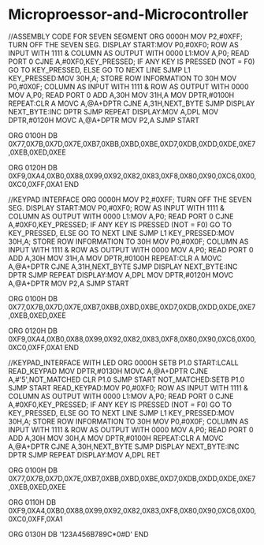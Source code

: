 # Microproessor-and-Microcontroller
//ASSEMBLY CODE FOR SEVEN SEGMENT
ORG 0000H
MOV P2,#0XFF; TURN OFF THE SEVEN SEG. DISPLAY
START:MOV P0,#0XF0; ROW AS INPUT WITH 1111 & COLUMN AS OUTPUT WITH 0000
L1:MOV A,P0; READ PORT 0
CJNE A,#0XF0,KEY_PRESSED; IF ANY KEY IS PRESSED (NOT = F0) GO TO KEY_PRESSED, ELSE GO TO NEXT LINE
SJMP L1
KEY_PRESSED:MOV 30H,A; STORE ROW INFORMATION TO 30H
MOV P0,#0X0F; COLUMN AS INPUT WITH 1111 & ROW AS OUTPUT WITH 0000
MOV A,P0; READ PORT 0
ADD A,30H
MOV 31H,A
MOV DPTR,#0100H
REPEAT:CLR A
MOVC A,@A+DPTR
CJNE A,31H,NEXT_BYTE
SJMP DISPLAY
NEXT_BYTE:INC DPTR
SJMP REPEAT
DISPLAY:MOV A,DPL
MOV DPTR,#0120H
MOVC A,@A+DPTR
MOV P2,A
SJMP START

ORG 0100H
DB 0X77,0X7B,0X7D,0X7E,0XB7,0XBB,0XBD,0XBE,0XD7,0XDB,0XDD,0XDE,0XE7,0XEB,0XED,0XEE

ORG 0120H
DB 0XF9,0XA4,0XB0,0X88,0X99,0X92,0X82,0X83,0XF8,0X80,0X90,0XC6,0X00,0XC0,0XFF,0XA1
END

//KEYPAD INTERFACE
ORG 0000H
MOV P2,#0XFF; TURN OFF THE SEVEN SEG. DISPLAY
START:MOV P0,#0XF0; ROW AS INPUT WITH 1111 & COLUMN AS OUTPUT WITH 0000
L1:MOV A,P0; READ PORT 0
CJNE A,#0XF0,KEY_PRESSED; IF ANY KEY IS PRESSED (NOT = F0) GO TO KEY_PRESSED, ELSE GO TO NEXT LINE
SJMP L1
KEY_PRESSED:MOV 30H,A; STORE ROW INFORMATION TO 30H
MOV P0,#0X0F; COLUMN AS INPUT WITH 1111 & ROW AS OUTPUT WITH 0000
MOV A,P0; READ PORT 0
ADD A,30H
MOV 31H,A
MOV DPTR,#0100H
REPEAT:CLR A
MOVC A,@A+DPTR
CJNE A,31H,NEXT_BYTE
SJMP DISPLAY
NEXT_BYTE:INC DPTR
SJMP REPEAT
DISPLAY:MOV A,DPL
MOV DPTR,#0120H
MOVC A,@A+DPTR
MOV P2,A
SJMP START

ORG 0100H
DB 0X77,0X7B,0X7D,0X7E,0XB7,0XBB,0XBD,0XBE,0XD7,0XDB,0XDD,0XDE,0XE7,0XEB,0XED,0XEE

ORG 0120H
DB 0XF9,0XA4,0XB0,0X88,0X99,0X92,0X82,0X83,0XF8,0X80,0X90,0XC6,0X00,0XC0,0XFF,0XA1
END

//KEYPAD_INTERFACE WITH LED
ORG 0000H
SETB P1.0
START:LCALL READ_KEYPAD
MOV DPTR,#0130H
MOVC A,@A+DPTR
CJNE A,#'5',NOT_MATCHED
CLR P1.0
SJMP START
NOT_MATCHED:SETB P1.0
SJMP START
READ_KEYPAD:MOV P0,#0XF0; ROW AS INPUT WITH 1111 & COLUMN AS OUTPUT WITH 0000
L1:MOV A,P0; READ PORT 0
CJNE A,#0XF0,KEY_PRESSED; IF ANY KEY IS PRESSED (NOT = F0) GO TO KEY_PRESSED, ELSE GO TO NEXT LINE
SJMP L1
KEY_PRESSED:MOV 30H,A; STORE ROW INFORMATION TO 30H
MOV P0,#0X0F; COLUMN AS INPUT WITH 1111 & ROW AS OUTPUT WITH 0000
MOV A,P0; READ PORT 0
ADD A,30H
MOV 30H,A
MOV DPTR,#0100H
REPEAT:CLR A
MOVC A,@A+DPTR
CJNE A,30H,NEXT_BYTE
SJMP DISPLAY
NEXT_BYTE:INC DPTR
SJMP REPEAT
DISPLAY:MOV A,DPL
RET

ORG 0100H
DB 0X77,0X7B,0X7D,0X7E,0XB7,0XBB,0XBD,0XBE,0XD7,0XDB,0XDD,0XDE,0XE7,0XEB,0XED,0XEE

ORG 0110H
DB 0XF9,0XA4,0XB0,0X88,0X99,0X92,0X82,0X83,0XF8,0X80,0X90,0XC6,0X00,0XC0,0XFF,0XA1

ORG 0130H
DB '123A456B789C*0#D'
END
